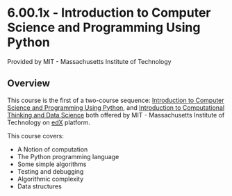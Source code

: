 # 6.00.1x - Introduction to Computer Science and Programming Using Python
Provided by MIT - Massachusetts Institute of Technology

## Overview
This course is the first of a two-course sequence: [Introduction to Computer Science and Programming Using Python](https://www.edx.org/course/introduction-to-computer-science-and-programming-using-python-0), and [Introduction to Computational Thinking and Data Science](https://www.edx.org/course/introduction-to-computational-thinking-and-data-science-2) both offered by MIT - Massachusetts Institute of Technology on [edX](https://www.edx.org) platform.

This course covers:
- A Notion of computation
- The Python programming language
- Some simple algorithms
- Testing and debugging
- Algorithmic complexity
- Data structures

<br/>
